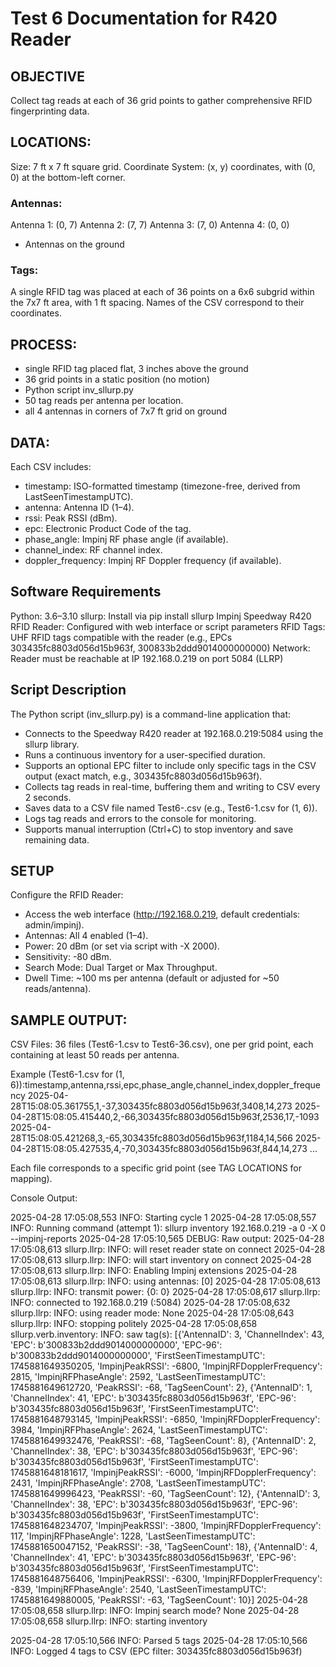 # Test 6 Documentation for R420 Reader

## OBJECTIVE
Collect tag reads at each of 36 grid points to gather comprehensive RFID fingerprinting data.

## LOCATIONS:
Size: 7 ft x 7 ft square grid.
Coordinate System: (x, y) coordinates, with (0, 0) at the bottom-left corner.

### Antennas:
Antenna 1: (0, 7)
Antenna 2: (7, 7)
Antenna 3: (7, 0)
Antenna 4: (0, 0)
- Antennas on the ground

### Tags:
A single RFID tag was placed at each of 36 points on a 6x6 subgrid within the 7x7 ft area, with 1 ft spacing. 
Names of the CSV correspond to their coordinates.


## PROCESS:

- single RFID tag placed flat, 3 inches above the ground
- 36 grid points in a static position (no motion) 
- Python script inv_sllurp.py
- 50 tag reads per antenna per location.
- all 4 antennas in corners of 7x7 ft grid on ground

## DATA:
Each CSV includes:
- timestamp: ISO-formatted timestamp (timezone-free, derived from LastSeenTimestampUTC).
- antenna: Antenna ID (1–4).
- rssi: Peak RSSI (dBm).
- epc: Electronic Product Code of the tag.
- phase_angle: Impinj RF phase angle (if available).
- channel_index: RF channel index.
- doppler_frequency: Impinj RF Doppler frequency (if available).

## Software Requirements

Python: 3.6–3.10
sllurp: Install via pip install sllurp
Impinj Speedway R420 RFID Reader: Configured with web interface or script parameters
RFID Tags: UHF RFID tags compatible with the reader (e.g., EPCs 303435fc8803d056d15b963f, 300833b2ddd9014000000000)
Network: Reader must be reachable at IP 192.168.0.219 on port 5084 (LLRP)

## Script Description
The Python script (inv_sllurp.py) is a command-line application that:
- Connects to the Speedway R420 reader at 192.168.0.219:5084 using the sllurp library.
- Runs a continuous inventory for a user-specified duration.
- Supports an optional EPC filter to include only specific tags in the CSV output (exact match, e.g., 303435fc8803d056d15b963f).
- Collects tag reads in real-time, buffering them and writing to CSV every 2 seconds.
- Saves data to a CSV file named Test6-<N>.csv (e.g., Test6-1.csv for (1, 6)).
- Logs tag reads and errors to the console for monitoring.
- Supports manual interruption (Ctrl+C) to stop inventory and save remaining data.

## SETUP

Configure the RFID Reader:
- Access the web interface (http://192.168.0.219, default credentials: admin/impinj).
- Antennas: All 4 enabled (1–4).
- Power: 20 dBm (or set via script with -X 2000).
- Sensitivity: -80 dBm.
- Search Mode: Dual Target or Max Throughput.
- Dwell Time: ~100 ms per antenna (default or adjusted for ~50 reads/antenna).

## SAMPLE OUTPUT:

CSV Files: 36 files (Test6-1.csv to Test6-36.csv), one per grid point, each containing at least 50 reads per antenna.

Example (Test6-1.csv for (1, 6)):timestamp,antenna,rssi,epc,phase_angle,channel_index,doppler_frequency
2025-04-28T15:08:05.361755,1,-37,303435fc8803d056d15b963f,3408,14,273
2025-04-28T15:08:05.415440,2,-66,303435fc8803d056d15b963f,2536,17,-1093
2025-04-28T15:08:05.421268,3,-65,303435fc8803d056d15b963f,1184,14,566
2025-04-28T15:08:05.427535,4,-70,303435fc8803d056d15b963f,844,14,273
...


Each file corresponds to a specific grid point (see TAG LOCATIONS for mapping).


Console Output:

2025-04-28 17:05:08,553 INFO: Starting cycle 1
2025-04-28 17:05:08,557 INFO: Running command (attempt 1): sllurp inventory 192.168.0.219 -a 0 -X 0 --impinj-reports
2025-04-28 17:05:10,565 DEBUG: Raw output: 2025-04-28 17:05:08,613 sllurp.llrp: INFO: will reset reader state on connect
2025-04-28 17:05:08,613 sllurp.llrp: INFO: will start inventory on connect
2025-04-28 17:05:08,613 sllurp.llrp: INFO: Enabling Impinj extensions
2025-04-28 17:05:08,613 sllurp.llrp: INFO: using antennas: [0]
2025-04-28 17:05:08,613 sllurp.llrp: INFO: transmit power: {0: 0}
2025-04-28 17:05:08,617 sllurp.llrp: INFO: connected to 192.168.0.219 (:5084)
2025-04-28 17:05:08,632 sllurp.llrp: INFO: using reader mode: None
2025-04-28 17:05:08,643 sllurp.llrp: INFO: stopping politely
2025-04-28 17:05:08,658 sllurp.verb.inventory: INFO: saw tag(s): [{'AntennaID': 3,
  'ChannelIndex': 43,
  'EPC': b'300833b2ddd9014000000000',
  'EPC-96': b'300833b2ddd9014000000000',
  'FirstSeenTimestampUTC': 1745881649350205,
  'ImpinjPeakRSSI': -6800,
  'ImpinjRFDopplerFrequency': 2815,
  'ImpinjRFPhaseAngle': 2592,
  'LastSeenTimestampUTC': 1745881649612720,
  'PeakRSSI': -68,
  'TagSeenCount': 2},
 {'AntennaID': 1,
  'ChannelIndex': 41,
  'EPC': b'303435fc8803d056d15b963f',
  'EPC-96': b'303435fc8803d056d15b963f',
  'FirstSeenTimestampUTC': 1745881648793145,
  'ImpinjPeakRSSI': -6850,
  'ImpinjRFDopplerFrequency': 3984,
  'ImpinjRFPhaseAngle': 2624,
  'LastSeenTimestampUTC': 1745881649932476,
  'PeakRSSI': -68,
  'TagSeenCount': 8},
 {'AntennaID': 2,
  'ChannelIndex': 38,
  'EPC': b'303435fc8803d056d15b963f',
  'EPC-96': b'303435fc8803d056d15b963f',
  'FirstSeenTimestampUTC': 1745881648181617,
  'ImpinjPeakRSSI': -6000,
  'ImpinjRFDopplerFrequency': 2431,
  'ImpinjRFPhaseAngle': 2708,
  'LastSeenTimestampUTC': 1745881649996423,
  'PeakRSSI': -60,
  'TagSeenCount': 12},
 {'AntennaID': 3,
  'ChannelIndex': 38,
  'EPC': b'303435fc8803d056d15b963f',
  'EPC-96': b'303435fc8803d056d15b963f',
  'FirstSeenTimestampUTC': 1745881648234707,
  'ImpinjPeakRSSI': -3800,
  'ImpinjRFDopplerFrequency': 117,
  'ImpinjRFPhaseAngle': 1228,
  'LastSeenTimestampUTC': 1745881650047152,
  'PeakRSSI': -38,
  'TagSeenCount': 18},
 {'AntennaID': 4,
  'ChannelIndex': 41,
  'EPC': b'303435fc8803d056d15b963f',
  'EPC-96': b'303435fc8803d056d15b963f',
  'FirstSeenTimestampUTC': 1745881648756406,
  'ImpinjPeakRSSI': -6300,
  'ImpinjRFDopplerFrequency': -839,
  'ImpinjRFPhaseAngle': 2540,
  'LastSeenTimestampUTC': 1745881649880005,
  'PeakRSSI': -63,
  'TagSeenCount': 10}]
2025-04-28 17:05:08,658 sllurp.llrp: INFO: Impinj search mode? None
2025-04-28 17:05:08,658 sllurp.llrp: INFO: starting inventory

2025-04-28 17:05:10,566 INFO: Parsed 5 tags
2025-04-28 17:05:10,566 INFO: Logged 4 tags to CSV (EPC filter: 303435fc8803d056d15b963f)